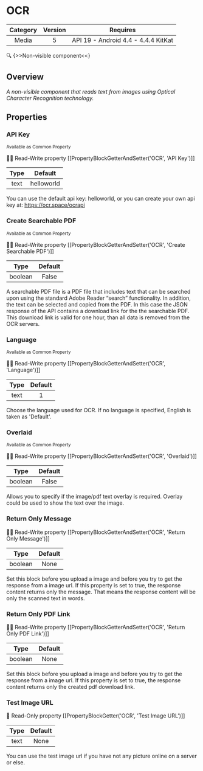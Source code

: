 # OCR

| Category | Version | Requires |
|:--------:|:-------:|:--------:|
|Media|5|API 19 - Android 4.4 - 4.4.4 KitKat|

:mag: {>>Non-visible component<<}

## Overview

_A non-visible component that reads text from images using Optical Character Recognition technology._

## Properties

### API Key

<small>Available as Common Property</small>

:eyes::pencil: Read-Write property
[[PropertyBlockGetterAndSetter('OCR', 'API Key')]]

| Type | Default |
|:----:|:-------:|
|text|helloworld|

You can use the default api key: helloworld, or you can create your own api key at: https://ocr.space/ocrapi

### Create Searchable PDF

<small>Available as Common Property</small>

:eyes::pencil: Read-Write property
[[PropertyBlockGetterAndSetter('OCR', 'Create Searchable PDF')]]

| Type | Default |
|:----:|:-------:|
|boolean|False|

A searchable PDF file is a PDF file that includes text that can be searched upon using the standard Adobe Reader “search” functionality. In addition, the text can be selected and copied from the PDF. In this case the JSON response of the API contains a download link for the the searchable PDF. This download link is valid for one hour, than all data is removed from the OCR servers.

### Language

<small>Available as Common Property</small>

:eyes::pencil: Read-Write property
[[PropertyBlockGetterAndSetter('OCR', 'Language')]]

| Type | Default |
|:----:|:-------:|
|text|1|

Choose the language used for OCR. If no language is specified, English is taken as 'Default'.

### Overlaid

<small>Available as Common Property</small>

:eyes::pencil: Read-Write property
[[PropertyBlockGetterAndSetter('OCR', 'Overlaid')]]

| Type | Default |
|:----:|:-------:|
|boolean|False|

Allows you to specify if the image/pdf text overlay is required. Overlay could be used to show the text over the image.

### Return Only Message



:eyes::pencil: Read-Write property
[[PropertyBlockGetterAndSetter('OCR', 'Return Only Message')]]

| Type | Default |
|:----:|:-------:|
|boolean|None|

Set this block before you upload a image and before you try to get the response from a image url. If this property is set to true, the response content returns only the message. That means the response content will be only the scanned text in words.

### Return Only PDF Link



:eyes::pencil: Read-Write property
[[PropertyBlockGetterAndSetter('OCR', 'Return Only PDF Link')]]

| Type | Default |
|:----:|:-------:|
|boolean|None|

Set this block before you upload a image and before you try to get the response from a image url. If this property is set to true, the response content returns only the created pdf download link.

### Test Image URL



:eyes: Read-Only property
[[PropertyBlockGetter('OCR', 'Test Image URL')]]

| Type | Default |
|:----:|:-------:|
|text|None|

You can use the test image url if you have not any picture online on a server or else.